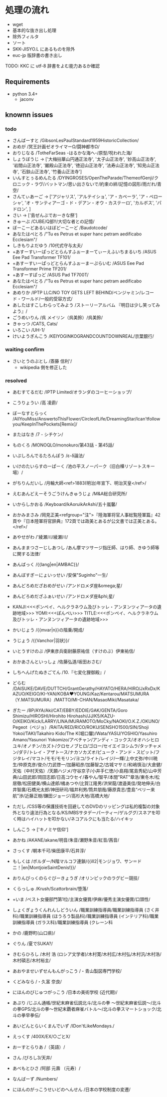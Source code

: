 # 処理の流れ

* wget
* 基本的な抜き出し処理
* 除外フィルタ
* ソート
* SKK-JISYO.L にあるものを除外
* euc-jp 版辞書の書き出し

TODO: KKC に utf-8 辞書をよむ能力あるか確認

## Requirements

 * python 3.4+
    * jaconv

## knownn issues

### todo

- さんばーすと /GibsonLesPaulStandard1959HistoricCollection/
- おめが /冥王計画ゼオライマーΩ/闘神都市Ω/
- おりじなる /TotheFarSeas -はるかな海へ-/原型/呪われた海/
- しょうぼうじ -> ['大梅拈華山円通正法寺', '太子山正法寺', '妙高山正法寺', '岩間山正法寺', '巌殿山正法寺', '徳迎山正法寺', '法寿山正法寺', '知見山正法寺', '石鈇山正法寺', '竹養山正法寺']
- いんすとぅるめんたる /DYINGROSES/OpenTheParade/ThemeofGenji/クロニック・ラヴ/バットマン/思い出さないで/約束の絆/記憶の図形/雨だれ/青空/
- さんてぃあーご -> ['アジャリス', 'アルテイショ', 'ア・カペーラ', 'ア・ペローシャ', 'オ・サンティアーゴ・ド・デアン・オウ・カステーロ', 'カルボス', 'パドロン', ]
- さい -> ['島ぜんぶでおーきな祭']
- きゅーぶ /CUBE/Q部!!/大切な者との記憶/
- ぼーこーどあるいはぼどーこーど /Baudotcode/
- あなたはぺとろ /"Tu es Petrus et super hanc petram aedificabo Ecclesiam"/
- しきもりよだゆう /10代式守与太夫/
- +あすーすいーぱっどとらんすふぉーまーてぃーえふいちまるいち /ASUS Eee Pad Transformer TF101/
- +あすーすいーぱっどとらんすふぉーまーぷらいむ /ASUS Eee Pad Transformer Prime TF201/
- +あすーすぱっど /ASUS Pad TF700T/
- あなたはぺとろ /"Tu es Petrus et super hanc petram aedificabo Ecclesiam"/
- あめりか /IPTP LLC/NO TOY GETS LEFT BEHIND/ベンジャミン/レコード・ワールド/一般的受容方式/
- あしたはすこしわらってみよう /ストーリーアルバム 『明日は少し笑ってみよう』/
- ごうめいりん /呉 メイリン（呉美鈴）/呉美鈴/
- きゃっつ /CATS, Cats/
- いろこい /UH-1/
- けいようぎんこう /KEIYOGINKOGRANDCOUNTDOWNREAL/京葉銀行/


### waiting confirm

- さいとうのぶとし /斎藤 信利'/
  - wikipedia 側を修正した

### resolved

- あむすてるだむ /IPTP Limited/オランダのコーヒーショップ/
- こうりょうい /高 凌霨/
- ぼーなすとらっく /AllYouMiss/AnswertoThisFlower/CircleofLife/DreamingStar/Ican'tfollowyou/KeepInThePockets[Remix]/
- またはなき /7 - シチケン/
- ものくろ /MONOQLO/monokuro/第43話 - 第45話/
- いぷしろんでるたろんぽう /&epsilon;-&delta;論法/
- いけのたいらすのーぱーく /池の平スノーパーク（旧白樺リゾートスキー場）/
- がちりんだいし /月輪大師&lt;ref&gt;1883(明治)年宣下、明治天皇&lt;/ref&gt;/
- えむあんどえーそうごうけんきゅうじょ /M&amp;A総合研究所/
- いからしかおる /Keyboard/kAoruikArAshi/五十嵐馨/
- おかみまさみ /岡見正美&lt;refgroup=&quot;注&quot;&gt;『陸海軍将官人事総覧陸軍篇』42頁や『日本陸軍将官辞典』172頁では政美とあるが公文書では正美とある。&lt;/ref&gt;/
- あやせがわ /'綾瀬川/綾瀬川/
- あんままつさーじしあつし /あん摩マツサージ指圧師、はり師、きゆう師等に関する法律/
- あんばっく /{{lang|en|AMBAC}}/
- あんぼすぎーにょいっせい /安保&quot;Suginho&quot;一生/
- あんどろめだざおめがせい /アンドロメダ座&amp;omega;星/
- あんどろめだざふぁいせい /アンドロメダ座&amp;phi;星/
- KANJI:<<<ポンペイ、ヘルクラネウム及びトッレ・アンヌンツィアータの遺跡地域>>> YOMI:<<<ぽんぺい>>>                TITLE:<<<ポンペイ、ヘルクラネウム及びトッレ・アンヌンツィアータの遺跡地域>>>
- かいじょう /{{mvar|n}}の階乗/開成/
- うじょう /{{Vanchor|羽状}}/
- いとうすけのぶ /伊東彦兵衛尉藤原祐信（すけのぶ）伊東祐信/
- おかあさんといっしょ /佐藤弘道/坂田おさむ/
- しちへんげたぬきごてん /10.『七変化狸御殿』/
- どらむ /DAISUKE/DAVE/DUTTCH/GrantGerathy/HAYATO/HERA/HIRO/JxRxDx/KAZUO/KEIGO/KI-YAN/KOBA♥YOUNG/Kaz/Kentarou/MATSUMURA（Y.MATSUMURA）/MATTO/MI-CHAN/MasaoMiki/Masataka/
- ぎたー /8P/AYA/Aki/CAT/EBBY/EDDIE/GAK/GENTA/Goro Shimizu/HIROSHI/Hirohito Hirohashi/JJ/K5/KAZU-O/KEIKO/Kick/LARRY/LINA/MURAMOTO/MoCky/NAOKI/O.K.Z./OKUNO/Pegeot（ペジョ）/RAITA/RED/RICO/ROKU/SENSHO1500/SIN/Shoji Yokoi/TAKI/Takahiro Kido/The K(堀口馨)/Wata/YASU/YOSHIO/Yasuhiro Amano/Yasunori Yokomizo/アベチャン/アンディ・コックス/オオハシヒロユキ/オノチン/カズト/クロセノブヒロ/ゴロー/セイエイヨシムラ/タッチャメン/ダテ/トレイ・アザトース/ナカソカズオ/ピューク・アンド・スピット/フジタレイ/マコト/モモ/モモリン/ヨコ/ライト/レイジ/一輝/上中丈弥/中川暁生/仲原克彦/俊介/力武啓一/加藤昭彦/加藤智之/古城マサミ/和嶋慎治/大倉健/天佑（中村天佑）/天願ハジメ/守谷京子/小井手仁徳/小島翔/尾島秀紀/山中芳典/山田武郎/岡田志郎/日高コウセイ/春やん/智平/本間"RAT"章浩/東冬木/松居徹/松田健美/横山達郎/橘あつや/比賀江隆男/洪栄龍/渡邉美佳/発地伸夫/白井智廣/石橋光太郎/神田研司/福井利男/筒井朋哉/藤原貴志/豊島“ペリー来航”渉/近藤正樹/鎌田ジョージ/高杉大地/高橋大地/
- ただし /CSS等の保護技術を回避してのDVDのリッピングは私的複製の対象外となり違法行為となる/KS/MBSサタデーパーティー/ゲルググ/スネアを叩く時はハイハットを叩かない/ネコアルクにも当たる/ハイキッ
- しんこう -> ['キノミヤ信仰']
- あかね /AKANE/akane/明音/朱音/瀬野朱音/紅音/茜音/
- さっくす /朝本千可/柴田康平/石井淳/
- もしくは /ボルダー/N階マルコフ連鎖/{{ill2|モンジョワ、サン＝ドニ！|en|MontjoieSaintDenis!}}/
- おりんぴっくのらぐびーきょうぎ /オリンピックのラグビー競技/
- くらっしゅ /Krush/Scattorbrain/堕落/
- +いま /ベスト女優部門第1位/主演女優賞/伊麻/優秀主演女優賞/口頭性/
- しょくぎょうくんれんしどういん /職業訓練指導員/職業訓練指導員 (さく井科)/職業訓練指導員 (ほうろう製品科)/職業訓練指導員 (インテリア科)/職業訓練指導員 (ガラス科)/職業訓練指導員 (クレーン科

- かの /鹿野町(山口県)/
- ぐりん /夏でSUKA?/
- きむらひろし /木村 浩 (ロシア文学者)/木村寛/木村広/木村弘/木村汎/木村浩/木村碩志/木村裕主/
- あおやませいずせんもんがっこう /・青山製図専門学校/
- くどみなら /・久富 奈良/
- にほんのびじゅつがっこう /日本の美術学校 (近代期)/
- あぷり /じぶん通帳/世紀末麻雀伝説北斗/北斗の拳 〜世紀末麻雀伝説〜/北斗の拳GPS/北斗の拳〜世紀末覇者麻雀バトル〜/北斗の拳スマートショック/北斗の拳早拳伝/
- あいどんとらいくまんでいず /IDon'tLikeMondays./
- えっくす /400X/EX/○ごとX/
- おーすとらりあ /（英語）/
- さん /ぴろし3/天井/
- あべもとひさ /阿部 元壽 （元寿）/
- なんばーず /Numbers/
- にほんのがっこうせいどのへんせん /日本の学校制度の変遷/
